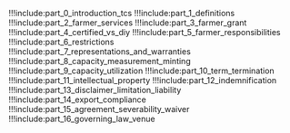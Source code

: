 !!!include:part_0_introduction_tcs
!!!include:part_1_definitions
!!!include:part_2_farmer_services
!!!include:part_3_farmer_grant
!!!include:part_4_certified_vs_diy
!!!include:part_5_farmer_responsibilities
!!!include:part_6_restrictions
!!!include:part_7_representations_and_warranties
!!!include:part_8_capacity_measurement_minting
!!!include:part_9_capacity_utilization
!!!include:part_10_term_termination
!!!include:part_11_intellectual_property
!!!include:part_12_indemnification
!!!include:part_13_disclaimer_limitation_liability
!!!include:part_14_export_compliance
!!!include:part_15_agreement_severability_waiver
!!!include:part_16_governing_law_venue













